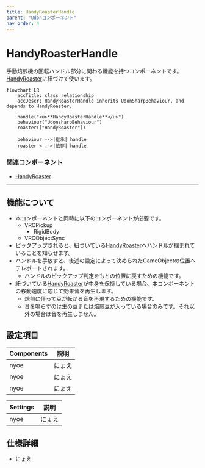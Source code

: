 ```yaml
---
title: HandyRoasterHandle
parent: "Udonコンポーネント"
nav_order: 4
---
```


# HandyRoasterHandle

手動焙煎機の回転ハンドル部分に関わる機能を持つコンポーネントです。  
[HandyRoaster]に紐づけて使います。

```mermaid
flowchart LR
    accTitle: class relationship
    accDescr: HandyRoasterHandle inherits UdonSharpBehaviour, and depends to HandyRoaster.

    handle("<u>**HandyRoasterHandle**</u>")
    behaviour("UdonsharpBehaviour")
    roaster(["HandyRoaster"])

    behaviour -->|継承| handle
    roaster <-.->|依存| handle
```

### 関連コンポーネント

- [HandyRoaster]

---


## 機能について

- 本コンポーネントと同時に以下のコンポーネントが必要です。
  - VRCPickup
    - RigidBody
  - VRCObjectSync
- ピックアップされると、紐づいている[HandyRoaster]へハンドルが掴まれていることを知らせます。
- ハンドルを手放すと、後述の設定によって決められたGameObjectの位置へテレポートされます。
  - ハンドルのピックアップ判定をもとの位置に戻すための機能です。
- 紐づいている[HandyRoaster]が中身を保持している場合、本コンポーネントの移動速度に応じて効果音を再生します。
  - 焙煎に伴って豆が転がる音を再現するための機能です。
  - 音を鳴らすのは生の豆または焙煎豆が入っている場合のみです。それ以外の場合は音を再生しません。


## 設定項目

| Components | 説明 |
| ---- | ---- |
| nyoe | にょえ |
| nyoe | にょえ |
| nyoe | にょえ |

| Settings | 説明 |
| ---- | ---- |
| nyoe | にょえ |


## 仕様詳細

- にょえ



[HandyRoaster]: /docs/udon/HandyRoaster
